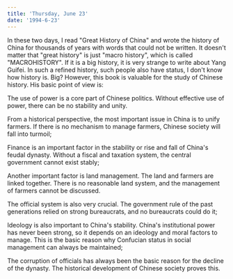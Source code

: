 ```yaml
---
title: 'Thursday, June 23'
date: '1994-6-23'
---
```


In these two days, I read "Great History of China" and wrote the history of China for thousands of years with words that could not be written. It doesn't matter that "great history" is just "macro history", which is called "MACROHISTORY". If it is a big history, it is very strange to write about Yang Guifei. In such a refined history, such people also have status, I don't know how history is. Big? However, this book is valuable for the study of Chinese history. His basic point of view is:

The use of power is a core part of Chinese politics. Without effective use of power, there can be no stability and unity.

From a historical perspective, the most important issue in China is to unify farmers. If there is no mechanism to manage farmers, Chinese society will fall into turmoil;

Finance is an important factor in the stability or rise and fall of China's feudal dynasty. Without a fiscal and taxation system, the central government cannot exist stably;

Another important factor is land management. The land and farmers are linked together. There is no reasonable land system, and the management of farmers cannot be discussed.

The official system is also very crucial. The government rule of the past generations relied on strong bureaucrats, and no bureaucrats could do it;

Ideology is also important to China's stability. China's institutional power has never been strong, so it depends on an ideology and moral factors to manage. This is the basic reason why Confucian status in social management can always be maintained;

The corruption of officials has always been the basic reason for the decline of the dynasty. The historical development of Chinese society proves this.

